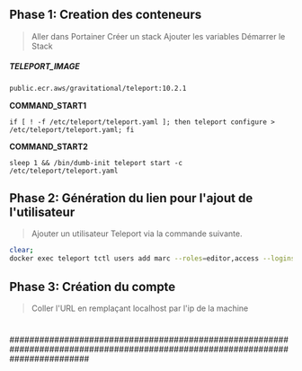 ## Phase 1: Creation des conteneurs
> Aller dans Portainer
> Créer un stack
> Ajouter les variables
> Démarrer le Stack


##### TELEPORT_IMAGE
```bash
public.ecr.aws/gravitational/teleport:10.2.1
```
**COMMAND_START1**
```
if [ ! -f /etc/teleport/teleport.yaml ]; then teleport configure > /etc/teleport/teleport.yaml; fi
```

**COMMAND_START2**
```
sleep 1 && /bin/dumb-init teleport start -c /etc/teleport/teleport.yaml
```

## Phase 2: Génération du lien pour l'ajout de l'utilisateur
> Ajouter un utilisateur Teleport via la commande suivante.
```bash
clear;
docker exec teleport tctl users add marc --roles=editor,access --logins=root
```
## Phase 3: Création du compte
> Coller l'URL en remplaçant localhost par l'ip de la machine


# 
# 
################################################################################################################################



